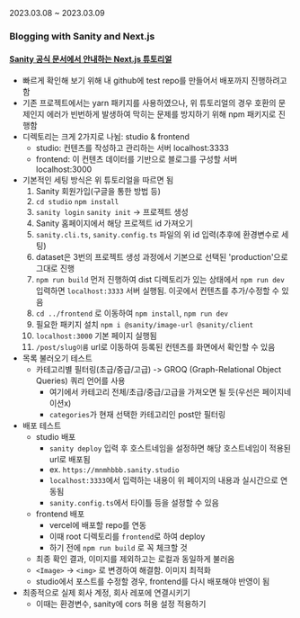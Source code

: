 2023.03.08 ~ 2023.03.09

### Blogging with Sanity and Next.js

#### [Sanity 공식 문서에서 안내하는 Next.js 튜토리얼](https://www.sanity.io/blog/build-your-own-blog-with-sanity-and-next-js)

- 빠르게 확인해 보기 위해 내 github에 test repo를 만들어서 배포까지 진행하려고 함
- 기존 프로젝트에서는 yarn 패키지를 사용하였으나, 위 튜토리얼의 경우 호환의 문제인지 에러가 빈번하게 발생하여 막히는 문제를 방지하기 위해 npm 패키지로 진행함
- 디렉토리는 크게 2가지로 나뉨: studio & frontend
  - studio: 컨텐츠를 작성하고 관리하는 서버 localhost:3333
  - frontend: 이 컨텐츠 데이터를 기반으로 블로그를 구성할 서버 localhost:3000
- 기본적인 세팅 방식은 위 튜토리얼을 따르면 됨
  1. Sanity 회원가입(구글을 통한 방법 등)
  2. `cd studio` `npm install`
  3. `sanity login` `sanity init` -> 프로젝트 생성
  4. Sanity 홈페이지에서 해당 프로젝트 id 가져오기
  5. `sanity.cli.ts`, `sanity.config.ts` 파일의 위 id 입력(추후에 환경변수로 세팅)
  6. dataset은 3번의 프로젝트 생성 과정에서 기본으로 선택된 'production'으로 그대로 진행
  7. `npm run build` 먼저 진행하여 dist 디렉토리가 있는 상태에서 `npm run dev` 입력하면 `localhost:3333` 서버 실행됨. 이곳에서 컨텐츠를 추가/수정할 수 있음
  8. `cd ../frontend` 로 이동하여 `npm install`, `npm run dev`
  9. 필요한 패키지 설치
     `npm i @sanity/image-url @sanity/client`
  10. `localhost:3000` 기본 페이지 실행됨
  11. `/post/slug이름` url로 이동하여 등록된 컨텐츠를 화면에서 확인할 수 있음
- 목록 불러오기 테스트
  - 카테고리별 필터링(초급/중급/고급)
    -> GROQ (Graph-Relational Object Queries) 쿼리 언어를 사용
    - 여기에서 카테고리 전체/초급/중급/고급을 가져오면 될 듯(우선은 페이지네이션x)
    - `categories`가 현재 선택한 카테고리인 post만 필터링
- 배포 테스트
  - studio 배포
    - `sanity deploy` 입력 후 호스트네임을 설정하면 해당 호스트네임이 적용된 url로 배포됨
    - ex. `https://mnmhbbb.sanity.studio`
    - `localhost:3333`에서 입력하는 내용이 위 페이지의 내용과 실시간으로 연동됨
    - `sanity.config.ts`에서 타이틀 등을 설정할 수 있음
  - frontend 배포
    - vercel에 배포할 repo를 연동
    - 이때 root 디렉토리를 `frontend`로 하여 deploy
    - 하기 전에 `npm run build` 로 꼭 체크할 것
  - 최종 확인 결과, 이미지를 제외하고는 로컬과 동일하게 불러옴
  - `<Image>` -> `<img>` 로 변경하여 해결함. 이미지 최적화
  - studio에서 포스트를 수정할 경우, frontend를 다시 배포해야 반영이 됨
- 최종적으로 실제 회사 계정, 회사 레포에 연결시키기
  - 이때는 환경변수, sanity에 cors 허용 설정 적용하기
